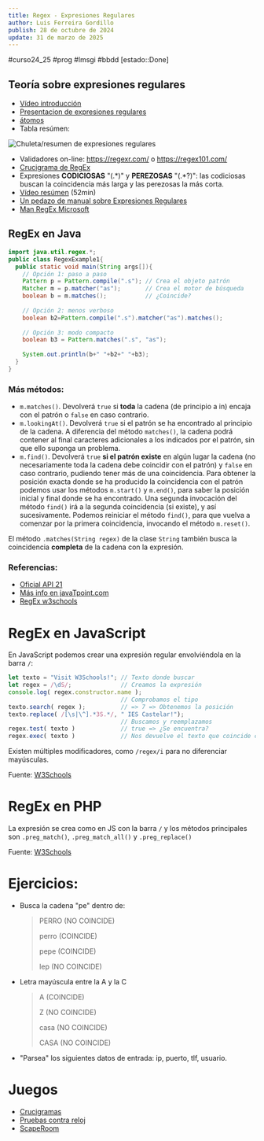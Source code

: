 ```yaml
---
title: Regex - Expresiones Regulares
author: Luis Ferreira Gordillo
publish: 28 de octubre de 2024
update: 31 de marzo de 2025
---
```



#curso24_25 #prog #lmsgi #bbdd [estado::Done]


## Teoría sobre expresiones regulares
-   [Vídeo introducción](https://www.youtube.com/watch?v=M72lwALYRJU)
-   [Presentacion de expresiones regulares](https://www.slideshare.net/alkuy/expresiones-regulares-64990123)
-   [átomos](https://www.geeksforgeeks.org/write-regular-expressions/)
-   Tabla resúmen:

![Chuleta/resumen de expresiones
regulares](https://luiscastelar.duckdns.org/2024/assets/prog/ExpresionesRegulares.png)

-   Validadores on-line: <https://regexr.com/> o <https://regex101.com/>
-   [Crucigrama de RegEx](https://regexcrossword.com/)
-   Expresiones **CODICIOSAS** \"(.\*)\" y **PEREZOSAS** \"(.\*?)\": las
    codiciosas buscan la coincidencia más larga y las perezosas la más
    corta.
-   [Vídeo resúmen](https://www.youtube.com/watch?v=eiyFt2lHnAY) (52min)
-   [Un pedazo de manual sobre Expresiones Regulares](https://jarroba.com/busqueda-de-patrones-expresiones-regulares/)
-   [Man RegEx Microsoft](https://docs.microsoft.com/es-es/dotnet/standard/base-types/regular-expressions)

## RegEx en Java
```java
import java.util.regex.*;
public class RegexExample1{
  public static void main(String args[]){
    // Opción 1: paso a paso
    Pattern p = Pattern.compile(".s"); // Crea el objeto patrón
    Matcher m = p.matcher("as");       // Crea el motor de búsqueda
    boolean b = m.matches();           // ¿Coincide?
    
    // Opción 2: menos verboso
    boolean b2=Pattern.compile(".s").matcher("as").matches();
    
    // Opción 3: modo compacto
    boolean b3 = Pattern.matches(".s", "as");
    
    System.out.println(b+" "+b2+" "+b3);
  }
}
```

### Más métodos:
*   `m.matches()`. Devolverá `true` si **toda** la cadena (de principio a in) encaja con el patrón o `false` en caso contrario.
*   `m.lookingAt()`. Devolverá `true` si el patrón se ha encontrado al principio de la cadena. A diferencia del método `matches()`, la cadena podrá contener al final caracteres adicionales a los indicados por el patrón, sin que ello suponga un problema.
*   `m.find()`. Devolverá `true` **si el patrón existe** en algún lugar la cadena (no necesariamente toda la cadena debe coincidir con el patrón) y `false` en caso contrario, pudiendo tener más de una coincidencia. Para obtener la posición exacta donde se ha producido la coincidencia con el patrón podemos usar los métodos `m.start()` y `m.end()`, para saber la posición inicial y final donde se ha encontrado. Una segunda invocación del método `find()` irá a la segunda coincidencia (si existe), y así sucesivamente. Podemos reiniciar el método `find()`, para que vuelva a comenzar por la primera coincidencia, invocando el método `m.reset()`.

El método `.matches(String regex)` de la clase `String` también busca la coincidencia **completa** de la cadena con la expresión.

### Referencias:
- [Oficial API 21](https://docs.oracle.com/en/java/javase/21/docs/api/java.base/java/util/regex/Pattern.html)
- [Más info en javaTpoint.com](https://www.javatpoint.com/java-regex)
- [RegEx w3schools](https://www.w3schools.com/java/java_regex.asp)

# RegEx en JavaScript
En JavaScript podemos crear una expresión regular envolviéndola en la barra `/`: 
```js
let texto = "Visit W3Schools!"; // Texto donde buscar
let regex = /\dS/;              // Creamos la expresión
console.log( regex.constructor.name );
                                // Comprobamos el tipo
texto.search( regex );          // => 7 => Obtenemos la posición
texto.replace( /[\s|\^].*3S.*/, " IES Castelar!");
                                // Buscamos y reemplazamos
regex.test( texto )             // true => ¿Se encuentra?
regex.exec( texto )             // Nos devuelve el texto que coincide con el patrón
```

Existen múltiples modificadores, como `/regex/i` para no diferenciar mayúsculas.

Fuente: [W3Schools](https://www.w3schools.com/js/js_regexp.asp)


# RegEx en PHP
La expresión se crea como en JS con la barra `/` y los métodos principales son `.preg_match()`, `.preg_match_all()` y `.preg_replace()`

Fuente: [W3Schools](https://www.w3schools.com/php/php_regex.asp)


# Ejercicios:
-   Busca la cadena "pe" dentro de:
    > PERRO (NO COINCIDE)
    > 
    > perro (COINCIDE)
    > 
    > pepe (COINCIDE)
    > 
    > lep (NO COINCIDE)
-   Letra mayúscula entre la A y la C
    > A (COINCIDE)
    > 
    > Z (NO COINCIDE)
    > 
    > casa (NO COINCIDE)
    > 
    > CASA (NO COINCIDE)
-   "Parsea" los siguientes datos de entrada: ip, puerto, tlf,
    usuario.

# Juegos
+ [Crucigramas](https://regexcrossword.com/)
+ [Pruebas contra reloj](http://play.inginf.units.it/#/)
+ [ScapeRoom](https://www.therobinlord.com/projects/slash-escape)